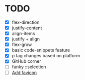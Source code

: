 # TODO

- [x] flex-direction
- [x] justify-content
- [x] align-items
- [x] justify + align
- [x] flex-grow
- [x] basic code-snippets feature
- [x] p tag changes based on platform
- [x] GitHub corner
- [ ] funky ::selection
- [ ] [Add favicon](https://evilmartians.com/chronicles/how-to-favicon-in-2021-six-files-that-fit-most-needs)
